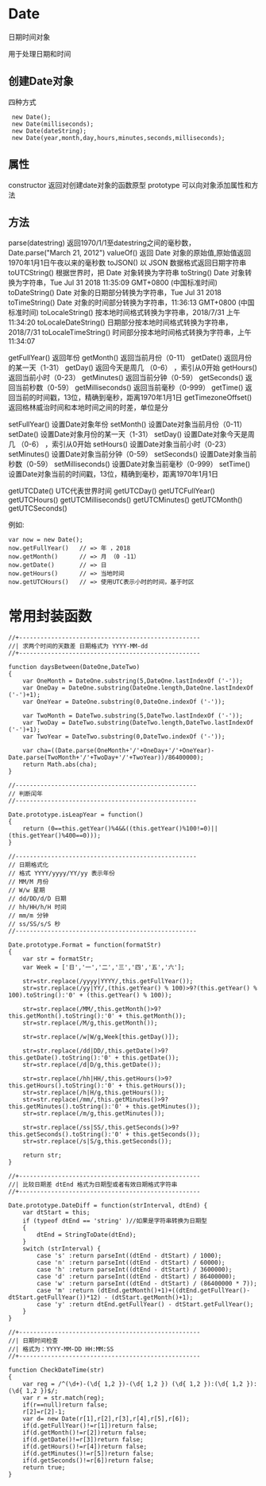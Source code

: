 

# Date

日期时间对象

用于处理日期和时间


## 创建Date对象

四种方式

```
 new Date();
 new Date(milliseconds);		
 new Date(dateString);		
 new Date(year,month,day,hours,minutes,seconds,milliseconds);		
```



## 属性

constructor     返回对创建date对象的函数原型
prototype       可以向对象添加属性和方法


## 方法

parse(datestring)           返回1970/1/1至datestring之间的毫秒数， Date.parse("March 21, 2012")
valueOf()                   返回 Date 对象的原始值,原始值返回1970年1月1日午夜以来的毫秒数
toJSON()                    以 JSON 数据格式返回日期字符串
toUTCString()               根据世界时，把 Date 对象转换为字符串
toString()                  Date 对象转换为字符串，Tue Jul 31 2018 11:35:09 GMT+0800 (中国标准时间)
toDateString()              Date 对象的日期部分转换为字符串，Tue Jul 31 2018
toTimeString()              Date 对象的时间部分转换为字符串，11:36:13 GMT+0800 (中国标准时间)
toLocaleString()            按本地时间格式转换为字符串，2018/7/31 上午11:34:20
toLocaleDateString()        日期部分按本地时间格式转换为字符串， 2018/7/31
toLocaleTimeString()        时间部分按本地时间格式转换为字符串，上午11:34:07


getFullYear()               返回年份
getMonth()                  返回当前月份（0-11）
getDate()                   返回月份的某一天（1-31）
getDay()                    返回今天是周几 （0-6） ，索引从0开始
getHours()                  返回当前小时（0-23）
getMinutes()                返回当前分钟（0-59）
getSeconds()                返回当前秒数（0-59）
getMilliseconds()           返回当前毫秒（0-999）
getTime()                   返回当前的时间戳，13位，精确到毫秒，距离1970年1月1日
getTimezoneOffset()         返回格林威治时间和本地时间之间的时差，单位是分

setFullYear()               设置Date对象年份
setMonth()                  设置Date对象当前月份（0-11）
setDate()                   设置Date对象月份的某一天（1-31）
setDay()                    设置Date对象今天是周几 （0-6） ，索引从0开始
setHours()                  设置Date对象当前小时（0-23）
setMinutes()                设置Date对象当前分钟（0-59）
setSeconds()                设置Date对象当前秒数（0-59）
setMilliseconds()           设置Date对象当前毫秒（0-999）
setTime()                   设置Date对象当前的时间戳，13位，精确到毫秒，距离1970年1月1日


getUTCDate()                UTC代表世界时间
getUTCDay()
getUTCFullYear()
getUTCHours()
getUTCMilliseconds()
getUTCMinutes()
getUTCMonth()
getUTCSeconds()


例如:
```
var now = new Date();
now.getFullYear()	// => 年 ，2018
now.getMonth()		// => 月 （0 -11）
now.getDate()		// => 日
now.getHours()		// => 当地时间
now.getUTCHours()	// => 使用UTC表示小时的时间，基于时区
```




# 常用封装函数

```
//+---------------------------------------------------  
//| 求两个时间的天数差 日期格式为 YYYY-MM-dd   
//+---------------------------------------------------  

function daysBetween(DateOne,DateTwo)  
{   
    var OneMonth = DateOne.substring(5,DateOne.lastIndexOf ('-'));  
    var OneDay = DateOne.substring(DateOne.length,DateOne.lastIndexOf ('-')+1);  
    var OneYear = DateOne.substring(0,DateOne.indexOf ('-'));  
  
    var TwoMonth = DateTwo.substring(5,DateTwo.lastIndexOf ('-'));  
    var TwoDay = DateTwo.substring(DateTwo.length,DateTwo.lastIndexOf ('-')+1);  
    var TwoYear = DateTwo.substring(0,DateTwo.indexOf ('-'));  
  
    var cha=((Date.parse(OneMonth+'/'+OneDay+'/'+OneYear)- Date.parse(TwoMonth+'/'+TwoDay+'/'+TwoYear))/86400000);   
    return Math.abs(cha);  
}  
```


```
//---------------------------------------------------  
// 判断闰年  
//---------------------------------------------------  

Date.prototype.isLeapYear = function()   
{   
    return (0==this.getYear()%4&&((this.getYear()%100!=0)||(this.getYear()%400==0)));   
}  
```


```
//---------------------------------------------------  
// 日期格式化  
// 格式 YYYY/yyyy/YY/yy 表示年份  
// MM/M 月份  
// W/w 星期  
// dd/DD/d/D 日期  
// hh/HH/h/H 时间  
// mm/m 分钟  
// ss/SS/s/S 秒  
//---------------------------------------------------  

Date.prototype.Format = function(formatStr)   
{   
    var str = formatStr;   
    var Week = ['日','一','二','三','四','五','六'];  
  
    str=str.replace(/yyyy|YYYY/,this.getFullYear());   
    str=str.replace(/yy|YY/,(this.getYear() % 100)>9?(this.getYear() % 100).toString():'0' + (this.getYear() % 100));   
  
    str=str.replace(/MM/,this.getMonth()>9?this.getMonth().toString():'0' + this.getMonth());   
    str=str.replace(/M/g,this.getMonth());   
  
    str=str.replace(/w|W/g,Week[this.getDay()]);   
  
    str=str.replace(/dd|DD/,this.getDate()>9?this.getDate().toString():'0' + this.getDate());   
    str=str.replace(/d|D/g,this.getDate());   
  
    str=str.replace(/hh|HH/,this.getHours()>9?this.getHours().toString():'0' + this.getHours());   
    str=str.replace(/h|H/g,this.getHours());   
    str=str.replace(/mm/,this.getMinutes()>9?this.getMinutes().toString():'0' + this.getMinutes());   
    str=str.replace(/m/g,this.getMinutes());   
  
    str=str.replace(/ss|SS/,this.getSeconds()>9?this.getSeconds().toString():'0' + this.getSeconds());   
    str=str.replace(/s|S/g,this.getSeconds());   
  
    return str;   
}   
```


```
//+---------------------------------------------------  
//| 比较日期差 dtEnd 格式为日期型或者有效日期格式字符串  
//+---------------------------------------------------  

Date.prototype.DateDiff = function(strInterval, dtEnd) {   
    var dtStart = this;  
    if (typeof dtEnd == 'string' )//如果是字符串转换为日期型  
    {   
        dtEnd = StringToDate(dtEnd);  
    }  
    switch (strInterval) {   
        case 's' :return parseInt((dtEnd - dtStart) / 1000);  
        case 'n' :return parseInt((dtEnd - dtStart) / 60000);  
        case 'h' :return parseInt((dtEnd - dtStart) / 3600000);  
        case 'd' :return parseInt((dtEnd - dtStart) / 86400000);  
        case 'w' :return parseInt((dtEnd - dtStart) / (86400000 * 7));  
        case 'm' :return (dtEnd.getMonth()+1)+((dtEnd.getFullYear()-dtStart.getFullYear())*12) - (dtStart.getMonth()+1);  
        case 'y' :return dtEnd.getFullYear() - dtStart.getFullYear();  
    }  
}  
```


```
//+---------------------------------------------------  
//| 日期时间检查  
//| 格式为：YYYY-MM-DD HH:MM:SS  
//+---------------------------------------------------  

function CheckDateTime(str)  
{   
    var reg = /^(\d+)-(\d{ 1,2 })-(\d{ 1,2 }) (\d{ 1,2 }):(\d{ 1,2 }):(\d{ 1,2 })$/;   
    var r = str.match(reg);   
    if(r==null)return false;   
    r[2]=r[2]-1;   
    var d= new Date(r[1],r[2],r[3],r[4],r[5],r[6]);   
    if(d.getFullYear()!=r[1])return false;   
    if(d.getMonth()!=r[2])return false;   
    if(d.getDate()!=r[3])return false;   
    if(d.getHours()!=r[4])return false;   
    if(d.getMinutes()!=r[5])return false;   
    if(d.getSeconds()!=r[6])return false;   
    return true;   
}   
```